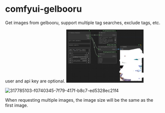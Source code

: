 # comfyui-gelbooru
Get images from gelbooru, support multiple tag searches, exclude tags, etc.

user and api key are optional.
<img src='raandid.png' width='250'>

![317785103-f0740345-7f79-417f-b8c7-ed5328ec21f4](https://github.com/1mckw/Comfyui-gelbooru/assets/110599763/d6e134eb-068b-43a0-83de-4861a8f2e290)

When requesting multiple images, the image size will be the same as the first image.


